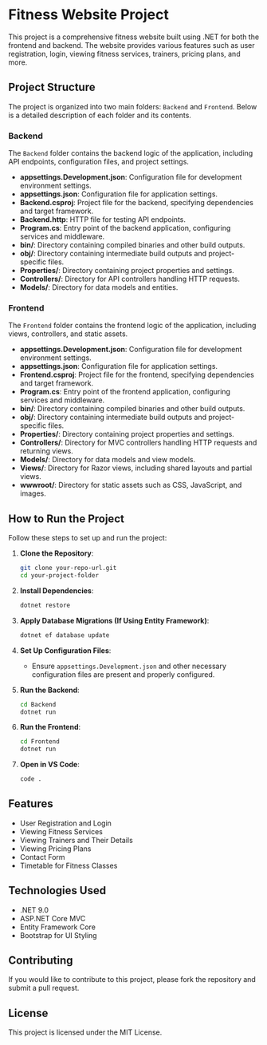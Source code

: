 # Fitness Website Project

This project is a comprehensive fitness website built using .NET for both the frontend and backend. The website provides various features such as user registration, login, viewing fitness services, trainers, pricing plans, and more.

## Project Structure

The project is organized into two main folders: `Backend` and `Frontend`. Below is a detailed description of each folder and its contents.

### Backend

The `Backend` folder contains the backend logic of the application, including API endpoints, configuration files, and project settings.

- **appsettings.Development.json**: Configuration file for development environment settings.
- **appsettings.json**: Configuration file for application settings.
- **Backend.csproj**: Project file for the backend, specifying dependencies and target framework.
- **Backend.http**: HTTP file for testing API endpoints.
- **Program.cs**: Entry point of the backend application, configuring services and middleware.
- **bin/**: Directory containing compiled binaries and other build outputs.
- **obj/**: Directory containing intermediate build outputs and project-specific files.
- **Properties/**: Directory containing project properties and settings.
- **Controllers/**: Directory for API controllers handling HTTP requests.
- **Models/**: Directory for data models and entities.

### Frontend

The `Frontend` folder contains the frontend logic of the application, including views, controllers, and static assets.

- **appsettings.Development.json**: Configuration file for development environment settings.
- **appsettings.json**: Configuration file for application settings.
- **Frontend.csproj**: Project file for the frontend, specifying dependencies and target framework.
- **Program.cs**: Entry point of the frontend application, configuring services and middleware.
- **bin/**: Directory containing compiled binaries and other build outputs.
- **obj/**: Directory containing intermediate build outputs and project-specific files.
- **Properties/**: Directory containing project properties and settings.
- **Controllers/**: Directory for MVC controllers handling HTTP requests and returning views.
- **Models/**: Directory for data models and view models.
- **Views/**: Directory for Razor views, including shared layouts and partial views.
- **wwwroot/**: Directory for static assets such as CSS, JavaScript, and images.

## How to Run the Project

Follow these steps to set up and run the project:

1. **Clone the Repository**:
    ```sh
    git clone your-repo-url.git
    cd your-project-folder
    ```

2. **Install Dependencies**:
    ```sh
    dotnet restore
    ```

3. **Apply Database Migrations (If Using Entity Framework)**:
    ```sh
    dotnet ef database update
    ```

4. **Set Up Configuration Files**:
    - Ensure `appsettings.Development.json` and other necessary configuration files are present and properly configured.

5. **Run the Backend**:
    ```sh
    cd Backend
    dotnet run
    ```

6. **Run the Frontend**:
    ```sh
    cd Frontend
    dotnet run
    ```

7. **Open in VS Code**:
    ```sh
    code .
    ```

## Features

- User Registration and Login
- Viewing Fitness Services
- Viewing Trainers and Their Details
- Viewing Pricing Plans
- Contact Form
- Timetable for Fitness Classes

## Technologies Used

- .NET 9.0
- ASP.NET Core MVC
- Entity Framework Core
- Bootstrap for UI Styling

## Contributing

If you would like to contribute to this project, please fork the repository and submit a pull request.

## License

This project is licensed under the MIT License.
